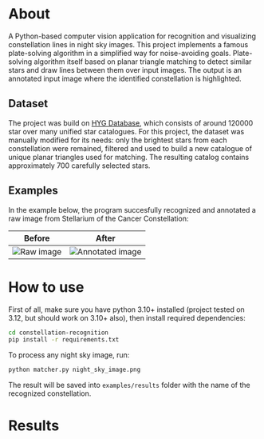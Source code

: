# About

A Python-based computer vision application for recognition and visualizing constellation lines in night sky images.
This project implements a famous plate-solving algorithm in a simplified way for noise-avoiding goals. Plate-solving algorithm itself based on planar triangle matching to detect similar stars and draw lines between them over input images. The output is an annotated input image where the identified constellation is highlighted.

## Dataset


The project was build on [HYG Database](https://codeberg.org/astronexus/hyg), which consists of around 120000 star over many unified star catalogues. 
For this project, the dataset was manually modified for its needs: only the brightest stars from each constellation were remained, filtered and used to build a new catalogue of unique planar triangles used for matching. The resulting catalog contains approximately 700 carefully selected stars. 

## Examples


In the example below, the program succesfully recognized and annotated a raw image from Stellarium of the Cancer Constellation:

| Before | After |
|--------|-------|
| ![Raw image](examples/image1.png) | ![Annotated image](examples/cnc.jpg) |

# How to use


First of all, make sure you have python 3.10+ installed (project tested on 3.12, but should work on 3.10+ also), then install required dependencies:

```bash
cd constellation-recognition
pip install -r requirements.txt
```

To process any night sky image, run:

```bash
python matcher.py night_sky_image.png
```

The result will be saved into `examples/results` folder with the name of the recognized constellation.

# Results


